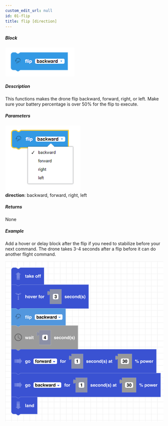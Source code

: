 ```yaml
---
custom_edit_url: null
id: 01-flip
title: flip [direction]
---
```


##### Block

![flip image](flip.PNG)<br /> 

##### Description

This functions makes the drone flip backward, forward, right, or left. Make sure your battery percentage is over 50% for the flip to execute.

##### Parameters
![flip param image](flip_params.PNG)<br /> 
**direction**: backward, forward, right, left <br /> 

##### Returns

None

##### Example
Add a hover or delay block after the flip if you need to stabilize before your next command. The drone takes 3-4 seconds after a flip before it can do another flight command.

![go at power example](flip_example.png)
